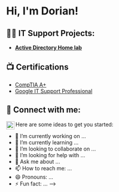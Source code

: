 <h1>Hi, I'm Dorian! 

<h2>👨‍💻 IT Support Projects:</h2>

- <b>[Active Directory Home lab](https://github.com/davidsondorian01-arch/It-Support-Active-Directory-Home-lab)</b>

<h2>📺 Certifications</h2>

- [CompTIA A+](https://www.credly.com/badges/f134a01b-e24e-4b56-b793-450508181533/linked_in?t=syual0)
- [Google IT Support Professional](file:///C:/Users/lenev/OneDrive/One%20Drive%20MS%20Office/OneDrive/Documents/Resume_PDF/Google%20IT%20Support%20Cert.pdf)
  

<h2> 🤳 Connect with me:</h2>


[<img align="left" alt="JoshMadakor | LinkedIn" width="22px" src="https://cdn.jsdelivr.net/npm/simple-icons@v3/icons/linkedin.svg" />][linkedin]

[linkedin]: https://linkedin.com/in/dorianintechdavidson

Here are some ideas to get you started:

- 🔭 I’m currently working on ...
- 🌱 I’m currently learning ...
- 👯 I’m looking to collaborate on ...
- 🤔 I’m looking for help with ...
- 💬 Ask me about ...
- 📫 How to reach me: ...
- 😄 Pronouns: ...
- ⚡ Fun fact: ...
-->
